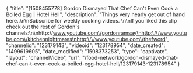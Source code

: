 {
    "title": "[1508455778] Gordon Dismayed That Chef Can't Even Cook a Boiled Egg | Hotel Hell",
    "description": "Things very nearly get out of hand here..\n\nSubscribe for weekly cooking videos. \n\nIf you liked this clip check out the rest of Gordon's channels:\n\nhttp:\/\/www.youtube.com\/gordonramsay\nhttp:\/\/www.youtube.com\/kitchennightmares\nhttp:\/\/www.youtube.com\/thefword",
    "channelid": "123179143",
    "videoid": "123178954",
    "date_created": "1499619605",
    "date_modified": "1508373253",
    "type": "captivate",
    "layout": "channelVideo",
    "url": "\/food-network\/gordon-dismayed-that-chef-can-t-even-cook-a-boiled-egg-hotel-hell\/123179143-123178954"
}